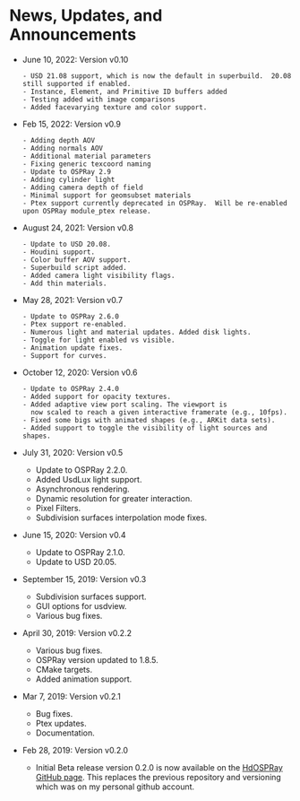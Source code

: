 News, Updates, and Announcements
================================

- June 10, 2022: Version v0.10

      - USD 21.08 support, which is now the default in superbuild.  20.08 still supported if enabled.
      - Instance, Element, and Primitive ID buffers added
      - Testing added with image comparisons
      - Added facevarying texture and color support.

- Feb 15, 2022: Version v0.9

      - Adding depth AOV
      - Adding normals AOV
      - Additional material parameters
      - Fixing generic texcoord naming
      - Update to OSPRay 2.9
      - Adding cylinder light
      - Adding camera depth of field
      - Minimal support for geomsubset materials
      - Ptex support currently deprecated in OSPRay.  Will be re-enabled upon OSPRay module_ptex release.

- August 24, 2021: Version v0.8

      - Update to USD 20.08.
      - Houdini support.
      - Color buffer AOV support.
      - Superbuild script added.
      - Added camera light visibility flags.
      - Add thin materials.


- May 28, 2021: Version v0.7
    
      - Update to OSPRay 2.6.0
      - Ptex support re-enabled.
      - Numerous light and material updates. Added disk lights.
      - Toggle for light enabled vs visible.
      - Animation update fixes.
      - Support for curves.


- October 12, 2020: Version v0.6
    
      - Update to OSPRay 2.4.0
      - Added support for opacity textures.
      - Added adaptive view port scaling. The viewport is
        now scaled to reach a given interactive framerate (e.g., 10fps).
      - Fixed some bigs with animated shapes (e.g., ARKit data sets).
      - Added support to toggle the visibility of light sources and shapes.


- July 31, 2020: Version v0.5

    - Update to OSPRay 2.2.0.
    - Added UsdLux light support.
    - Asynchronous rendering.
    - Dynamic resolution for greater interaction.
    - Pixel Filters.
    - Subdivision surfaces interpolation mode fixes.


- June 15, 2020: Version v0.4

    - Update to OSPRay 2.1.0.
    - Update to USD 20.05.


- September 15, 2019: Version v0.3

    - Subdivision surfaces support.
    - GUI options for usdview.
    - Various bug fixes.


- April 30, 2019: Version v0.2.2

    - Various bug fixes.
    - OSPRay version updated to 1.8.5.
    - CMake targets.
    - Added animation support.


- Mar 7, 2019: Version v0.2.1

    - Bug fixes.
    - Ptex updates.
    - Documentation.


- Feb 28, 2019: Version v0.2.0

    - Initial Beta release version 0.2.0 is now available on the [HdOSPRay
GitHub page](https://github.com/ospray/hdospray/releases/v0.2.0).
This replaces the previous repository and versioning which was on my
personal github account.


